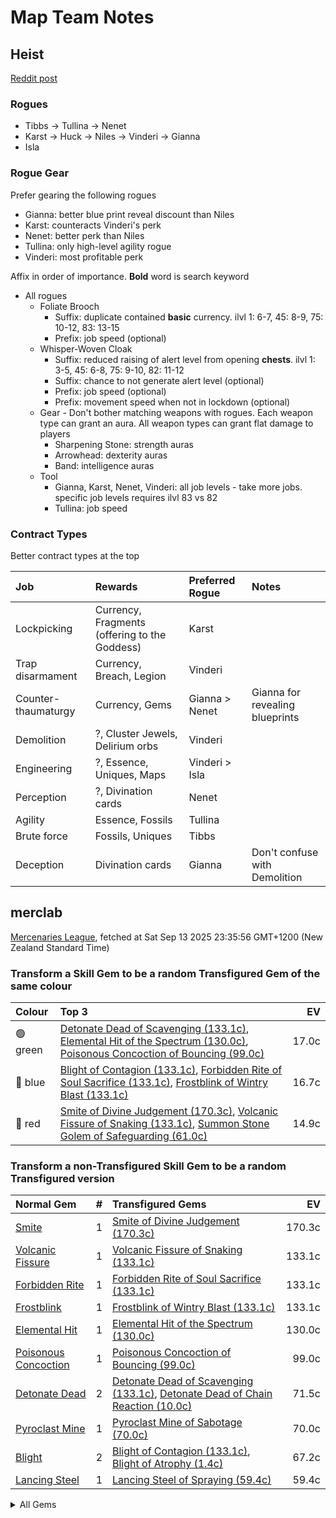 # Map Team Notes

## Heist

[Reddit post](https://www.reddit.com/r/pathofexile/comments/t9l76f/big_guide_to_heist_how_i_made_a_mirror_in_a_week/)

### Rogues

- Tibbs -> Tullina -> Nenet
- Karst -> Huck -> Niles -> Vinderi -> Gianna
- Isla

### Rogue Gear

Prefer gearing the following rogues

- Gianna: better blue print reveal discount than Niles
- Karst: counteracts Vinderi's perk
- Nenet: better perk than Niles
- Tullina: only high-level agility rogue
- Vinderi: most profitable perk

Affix in order of importance. **Bold** word is search keyword

- All rogues
  - Foliate Brooch
    - Suffix: duplicate contained **basic** currency. ilvl 1: 6-7, 45: 8-9, 75:
      10-12, 83: 13-15
    - Prefix: job speed (optional)
  - Whisper-Woven Cloak
    - Suffix: reduced raising of alert level from opening **chests**. ilvl 1:
      3-5, 45: 6-8, 75: 9-10, 82: 11-12
    - Suffix: chance to not generate alert level (optional)
    - Prefix: job speed (optional)
    - Prefix: movement speed when not in lockdown (optional)
  - Gear - Don't bother matching weapons with rogues. Each weapon type can grant
    an aura. All weapon types can grant flat damage to players
    - Sharpening Stone: strength auras
    - Arrowhead: dexterity auras
    - Band: intelligence auras
  - Tool
    - Gianna, Karst, Nenet, Vinderi: all job levels - take more jobs. specific
      job levels requires ilvl 83 vs 82
    - Tullina: job speed

### Contract Types

Better contract types at the top

| Job                 | Rewards                                       | Preferred Rogue | Notes                           |
| :------------------ | :-------------------------------------------- | :-------------- | :------------------------------ |
| Lockpicking         | Currency, Fragments (offering to the Goddess) | Karst           |                                 |
| Trap disarmament    | Currency, Breach, Legion                      | Vinderi         |                                 |
| Counter-thaumaturgy | Currency, Gems                                | Gianna > Nenet  | Gianna for revealing blueprints |
| Demolition          | ?, Cluster Jewels, Delirium orbs              | Vinderi         |                                 |
| Engineering         | ?, Essence, Uniques, Maps                     | Vinderi > Isla  |                                 |
| Perception          | ?, Divination cards                           | Nenet           |                                 |
| Agility             | Essence, Fossils                              | Tullina         |                                 |
| Brute force         | Fossils, Uniques                              | Tibbs           |                                 |
| Deception           | Divination cards                              | Gianna          | Don't confuse with Demolition   |

## merclab

[Mercenaries League](https://poe.ninja/economy/mercenaries/skill-gems), fetched at Sat Sep 13 2025 23:35:56 GMT+1200 (New Zealand Standard Time)

### Transform a Skill Gem to be a random Transfigured Gem of the same colour

Colour | Top 3 | EV
:- | :- | -:
🟢 green | [Detonate Dead of Scavenging (133.1c)](https://poe.ninja/economy/mercenaries/skill-gems/detonate-dead-of-scavenging-1), [Elemental Hit of the Spectrum (130.0c)](https://poe.ninja/economy/mercenaries/skill-gems/elemental-hit-of-the-spectrum-1), [Poisonous Concoction of Bouncing (99.0c)](https://poe.ninja/economy/mercenaries/skill-gems/poisonous-concoction-of-bouncing-1) | 17.0c
🔵 blue | [Blight of Contagion (133.1c)](https://poe.ninja/economy/mercenaries/skill-gems/blight-of-contagion-1), [Forbidden Rite of Soul Sacrifice (133.1c)](https://poe.ninja/economy/mercenaries/skill-gems/forbidden-rite-of-soul-sacrifice-1), [Frostblink of Wintry Blast (133.1c)](https://poe.ninja/economy/mercenaries/skill-gems/frostblink-of-wintry-blast-1) | 16.7c
🔴 red | [Smite of Divine Judgement (170.3c)](https://poe.ninja/economy/mercenaries/skill-gems/smite-of-divine-judgement-1), [Volcanic Fissure of Snaking (133.1c)](https://poe.ninja/economy/mercenaries/skill-gems/volcanic-fissure-of-snaking-1), [Summon Stone Golem of Safeguarding (61.0c)](https://poe.ninja/economy/mercenaries/skill-gems/summon-stone-golem-of-safeguarding-1) | 14.9c

### Transform a non-Transfigured Skill Gem to be a random Transfigured version

Normal Gem | # | Transfigured Gems | EV
 :- | -: | :- | -: 
[Smite](Smite) | 1 | [Smite of Divine Judgement (170.3c)](https://poe.ninja/economy/mercenaries/skill-gems/) | 170.3c
[Volcanic Fissure](Volcanic_Fissure) | 1 | [Volcanic Fissure of Snaking (133.1c)](https://poe.ninja/economy/mercenaries/skill-gems/) | 133.1c
[Forbidden Rite](Forbidden_Rite) | 1 | [Forbidden Rite of Soul Sacrifice (133.1c)](https://poe.ninja/economy/mercenaries/skill-gems/) | 133.1c
[Frostblink](Frostblink) | 1 | [Frostblink of Wintry Blast (133.1c)](https://poe.ninja/economy/mercenaries/skill-gems/) | 133.1c
[Elemental Hit](Elemental_Hit) | 1 | [Elemental Hit of the Spectrum (130.0c)](https://poe.ninja/economy/mercenaries/skill-gems/) | 130.0c
[Poisonous Concoction](Poisonous_Concoction) | 1 | [Poisonous Concoction of Bouncing (99.0c)](https://poe.ninja/economy/mercenaries/skill-gems/) | 99.0c
[Detonate Dead](Detonate_Dead) | 2 | [Detonate Dead of Scavenging (133.1c)](https://poe.ninja/economy/mercenaries/skill-gems/), [Detonate Dead of Chain Reaction (10.0c)](https://poe.ninja/economy/mercenaries/skill-gems/) | 71.5c
[Pyroclast Mine](Pyroclast_Mine) | 1 | [Pyroclast Mine of Sabotage (70.0c)](https://poe.ninja/economy/mercenaries/skill-gems/) | 70.0c
[Blight](Blight) | 2 | [Blight of Contagion (133.1c)](https://poe.ninja/economy/mercenaries/skill-gems/), [Blight of Atrophy (1.4c)](https://poe.ninja/economy/mercenaries/skill-gems/) | 67.2c
[Lancing Steel](Lancing_Steel) | 1 | [Lancing Steel of Spraying (59.4c)](https://poe.ninja/economy/mercenaries/skill-gems/) | 59.4c

<details><summary> All Gems </summary>
- 170.3 Smite (1, Smite of Divine Judgement)
- 133.1 Volcanic Fissure (1, Volcanic Fissure of Snaking)
- 133.1 Forbidden Rite (1, Forbidden Rite of Soul Sacrifice)
- 133.1 Frostblink (1, Frostblink of Wintry Blast)
- 130.0 Elemental Hit (1, Elemental Hit of the Spectrum)
- 99.0 Poisonous Concoction (1, Poisonous Concoction of Bouncing)
- 71.5 Detonate Dead (2, Detonate Dead of Scavenging, Detonate Dead of Chain Reaction)
- 70.0 Pyroclast Mine (1, Pyroclast Mine of Sabotage)
- 67.2 Blight (2, Blight of Contagion, Blight of Atrophy)
- 59.4 Lancing Steel (1, Lancing Steel of Spraying)
- 54.5 Firestorm (2, Firestorm of Pelting, Firestorm of Meteors)
- 52.5 Penance Brand (2, Penance Brand of Dissipation, Penance Brand of Conduction)
- 50.0 Cyclone (1, Cyclone of Tumult)
- 45.8 Summon Lightning Golem (1, Summon Lightning Golem of Hordes)
- 40.0 Blink Arrow (2, Blink Arrow of Prismatic Clones, Blink Arrow of Bombarding Clones)
- 38.8 Mirror Arrow (2, Mirror Arrow of Bombarding Clones, Mirror Arrow of Prismatic Clones)
- 33.0 Summon Stone Golem (2, Summon Stone Golem of Safeguarding, Summon Stone Golem of Hordes)
- 31.5 Animate Weapon (2, Animate Weapon of Self Reflection, Animate Weapon of Ranged Arms)
- 31.5 Cremation (2, Cremation of the Volcano, Cremation of Exhuming)
- 30.5 Crackling Lance (2, Crackling Lance of Disintegration, Crackling Lance of Branching)
- 28.4 Righteous Fire (1, Righteous Fire of Arcane Devotion)
- 26.4 Summon Holy Relic (1, Summon Holy Relic of Conviction)
- 25.9 Ethereal Knives (2, Ethereal Knives of the Massacre, Ethereal Knives of Lingering Blades)
- 22.5 Lacerate (2, Lacerate of Haemorrhage, Lacerate of Butchering)
- 22.3 Bladefall (2, Bladefall of Volleys, Bladefall of Impaling)
- 20.0 Frenzy (1, Frenzy of Onslaught)
- 20.0 Flame Surge (1, Flame Surge of Combusting)
- 19.8 Kinetic Blast (1, Kinetic Blast of Clustering)
- 18.0 Purifying Flame (1, Purifying Flame of Revelations)
- 17.5 Viper Strike (1, Viper Strike of the Mamba)
- 17.5 Spark (2, Spark of the Nova, Spark of Unpredictability)
- 15.0 Flicker Strike (1, Flicker Strike of Power)
- 14.5 Summon Carrion Golem (2, Summon Carrion Golem of Hordes, Summon Carrion Golem of Scavenging)
- 12.8 Summon Skeletons (2, Summon Skeletons of Mages, Summon Skeletons of Archers)
- 12.5 Ball Lightning (2, Ball Lightning of Orbiting, Ball Lightning of Static)
- 12.0 Toxic Rain (2, Toxic Rain of Withering, Toxic Rain of Sporeburst)
- 10.9 Ice Nova (2, Ice Nova of Frostbolts, Ice Nova of Deep Freeze)
- 10.6 Kinetic Bolt (1, Kinetic Bolt of Fragmentation)
- 10.6 Summon Raging Spirit (1, Summon Raging Spirit of Enormity)
- 10.2 Tornado (3, Tornado of Elemental Turbulence, Tornado Shot of Cloudburst, Tornado Shot)
- 10.0 Discharge (1, Discharge of Misery)
- 10.0 Ice Spear (1, Ice Spear of Splitting)
- 10.0 Lightning Conduit (1, Lightning Conduit of the Heavens)
- 10.0 Lightning Trap (1, Lightning Trap of Sparking)
- 10.0 Power Siphon (1, Power Siphon of the Archmage)
- 10.0 Raise Zombie (2, Raise Zombie of Slamming, Raise Zombie of Falling)
- 10.0 Vortex (1, Vortex of Projection)
- 9.9 Flameblast (2, Flameblast of Celerity, Flameblast of Contraction)
- 9.9 Scourge Arrow (1, Scourge Arrow of Menace)
- 9.8 Summon Chaos Golem (2, Summon Chaos Golem of the Maelström, Summon Chaos Golem of Hordes)
- 9.3 Soulrend (2, Soulrend of Reaping, Soulrend of the Spiral)
- 9.0 Fire Trap (1, Fire Trap of Blasting)
- 9.0 Storm Brand (1, Storm Brand of Indecision)
- 8.8 Bane (1, Bane of Condemnation)
- 8.6 Void Sphere (1, Void Sphere of Rending)
- 7.5 Volatile Dead (2, Volatile Dead of Confinement, Volatile Dead of Seething)
- 7.5 Lightning Spire Trap (2, Lightning Spire Trap of Zapping, Lightning Spire Trap of Overloading)
- 7.2 Molten Strike (1, Molten Strike of the Zenith)
- 7.1 Divine Ire (2, Divine Ire of Holy Lightning, Divine Ire of Disintegration)
- 7.0 Storm Rain (2, Storm Rain of the Fence, Storm Rain of the Conduit)
- 7.0 Contagion (2, Contagion of Subsiding, Contagion of Transference)
- 7.0 Icicle Mine (2, Icicle Mine of Fanning, Icicle Mine of Sabotage)
- 6.8 Summon Flame Golem (2, Summon Flame Golem of Hordes, Summon Flame Golem of the Meteor)
- 6.8 Double Strike (2, Double Strike of Momentum, Double Strike of Impaling)
- 6.7 Hexblast (2, Hexblast of Havoc, Hexblast of Contradiction)
- 6.5 Ground Slam (1, Ground Slam of Earthshaking)
- 6.3 Arc (5, Arc of Oscillating, Arc of Surging, Arcanist Brand, Arctic Armour, Arcane Cloak)
- 6.3 Incinerate (2, Incinerate of Venting, Incinerate of Expanse)
- 6.1 Rain of Arrows (2, Rain of Arrows of Saturation, Rain of Arrows of Artillery)
- 6.1 Cold Snap (1, Cold Snap of Power)
- 5.8 Stormbind (1, Stormbind of Teleportation)
- 5.6 Lightning Strike (1, Lightning Strike of Arcing)
- 5.5 Eye of Winter (2, Eye of Winter of Transience, Eye of Winter of Finality)
- 5.4 Glacial Cascade (1, Glacial Cascade of the Fissure)
- 5.3 Ice Trap (1, Ice Trap of Hollowness)
- 5.3 Blade Blast (2, Blade Blast of Unloading, Blade Blast of Dagger Detonation)
- 5.3 Summon Ice Golem (2, Summon Ice Golem of Shattering, Summon Ice Golem of Hordes)
- 5.0 Animate Guardian (1, Animate Guardian of Smiting)
- 5.0 Leap Slam (1, Leap Slam of Groundbreaking)
- 5.0 Blade Flurry (1, Blade Flurry of Incision)
- 5.0 Burning Arrow (1, Burning Arrow of Vigour)
- 5.0 Caustic Arrow (1, Caustic Arrow of Poison)
- 5.0 Dual Strike (1, Dual Strike of Ambidexterity)
- 5.0 Frost Blades (1, Frost Blades of Katabasis)
- 5.0 Puncture (1, Puncture of Shanking)
- 5.0 Shrapnel Ballista (1, Shrapnel Ballista of Steel)
- 5.0 Bodyswap (1, Bodyswap of Sacrifice)
- 5.0 Flame Dash (1, Flame Dash of Return)
- 5.0 Frost Bomb (2, Frost Bomb of Instability, Frost Bomb of Forthcoming)
- 5.0 Galvanic Field (1, Galvanic Field of Intensity)
- 5.0 Lightning Tendrils (2, Lightning Tendrils of Escalation, Lightning Tendrils of Eccentricity)
- 5.0 Scorching Ray (1, Scorching Ray of Immolation)
- 4.9 Raise Spectre (1, Raise Spectre of Transience)
- 4.9 Summon Reaper (2, Summon Reaper of Revenants, Summon Reaper of Eviscerating)
- 4.8 Armageddon Brand (2, Armageddon Brand of Recall, Armageddon Brand of Volatility)
- 4.6 Bear Trap (1, Bear Trap of Skewers)
- 4.6 Siege Ballista (1, Siege Ballista of Splintering)
- 4.5 Boneshatter (2, Boneshatter of Carnage, Boneshatter of Complex Trauma)
- 4.5 Essence Drain (2, Essence Drain of Desperation, Essence Drain of Wickedness)
- 4.4 Artillery Ballista (2, Artillery Ballista of Cross Strafe, Artillery Ballista of Focus Fire)
- 4.2 Ice Shot (1, Ice Shot of Penetration)
- 4.0 Consecrated Path (1, Consecrated Path of Endurance)
- 4.0 Infernal Blow (1, Infernal Blow of Immolation)
- 4.0 Rage Vortex (1, Rage Vortex of Berserking)
- 4.0 Tectonic Slam (1, Tectonic Slam of Cataclysm)
- 4.0 Barrage (1, Barrage of Volley Fire)
- 4.0 Lightning Arrow (1, Lightning Arrow of Electrocution)
- 4.0 Snipe (1, Sniper's Mark)
- 3.8 Blade Vortex (1, Blade Vortex of the Scythe)
- 3.8 Wild Strike (1, Wild Strike of Extremes)
- 3.2 Frozen Legion (1, Frozen Legion of Rallying)
- 3.0 Earthshatter (2, Earthshatter of Prominence, Earthshatter of Fragility)
- 3.0 Absolution (1, Absolution of Inspiring)
- 3.0 Bladestorm (1, Bladestorm of Uncertainty)
- 3.0 Earthquake (1, Earthquake of Amplification)
- 3.0 Glacial Hammer (1, Glacial Hammer of Shattering)
- 3.0 Holy Flame Totem (1, Holy Flame Totem of Ire)
- 3.0 Ice Crash (1, Ice Crash of Cadence)
- 3.0 Shield Crush (1, Shield Crush of the Chieftain)
- 3.0 Blade Trap (2, Blade Trap of Laceration, Blade Trap of Greatswords)
- 3.0 Explosive Trap (2, Explosive Trap of Magnitude, Explosive Trap of Shrapnel)
- 3.0 Wither (1, Withering Step)
- 3.0 Perforate (2, Perforate of Duality, Perforate of Bloodshed)
- 2.9 Spectral Throw (1, Spectral Throw of Materialising)
- 2.8 Shattering Steel (1, Shattering Steel of Ammunition)
- 2.7 Sunder (1, Sunder of Earthbreaking)
- 2.7 Galvanic Arrow (2, Galvanic Arrow of Surging, Galvanic Arrow of Energy)
- 2.7 Spectral Shield Throw (1, Spectral Shield Throw of Shattering)
- 2.6 Seismic Trap (1, Seismic Trap of Swells)
- 2.0 Dominating Blow (1, Dominating Blow of Inspiring)
- 2.0 Exsanguinate (1, Exsanguinate of Transmission)
- 1.9 Splitting Steel (1, Splitting Steel of Ammunition)
- 1.0 Cleave (1, Cleave of Rage)
- 1.0 Explosive Concoction (1, Explosive Concoction of Destruction)
- 1.0 Reave (1, Reave of Refraction)
- 1.0 Split Arrow (1, Split Arrow of Splitting)
</details>